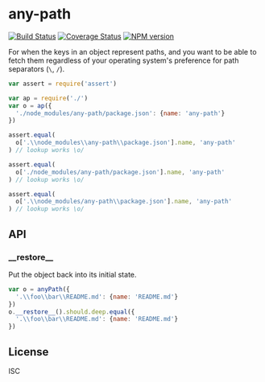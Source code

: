 # any-path

[![Build Status](https://travis-ci.org/bcoe/any-path.png)](https://travis-ci.org/bcoe/any-path)
[![Coverage Status](https://coveralls.io/repos/bcoe/any-path/badge.svg?branch=master)](https://coveralls.io/r/bcoe/any-path?branch=master)
[![NPM version](https://img.shields.io/npm/v/any-path.svg)](https://www.npmjs.com/package/any-path)

For when the keys in an object represent paths, and you want
to be able to fetch them regardless of your operating system's
preference for path separators (`\`, `/`).

```javascript
var assert = require('assert')

var ap = require('./')
var o = ap({
  './node_modules/any-path/package.json': {name: 'any-path'}
})

assert.equal(
  o['.\\node_modules\\any-path\\package.json'].name, 'any-path'
) // lookup works \o/

assert.equal(
  o['./node_modules/any-path/package.json'].name, 'any-path'
) // lookup works \o/

assert.equal(
  o['.\\node_modules/any-path\\package.json'].name, 'any-path'
) // lookup works \o/
```

## API

### \_\_restore\_\_

Put the object back into its initial state.

```js
var o = anyPath({
  '.\\foo\\bar\\README.md': {name: 'README.md'}
})
o.__restore__().should.deep.equal({
  '.\\foo\\bar\\README.md': {name: 'README.md'}
})
```

## License

ISC
